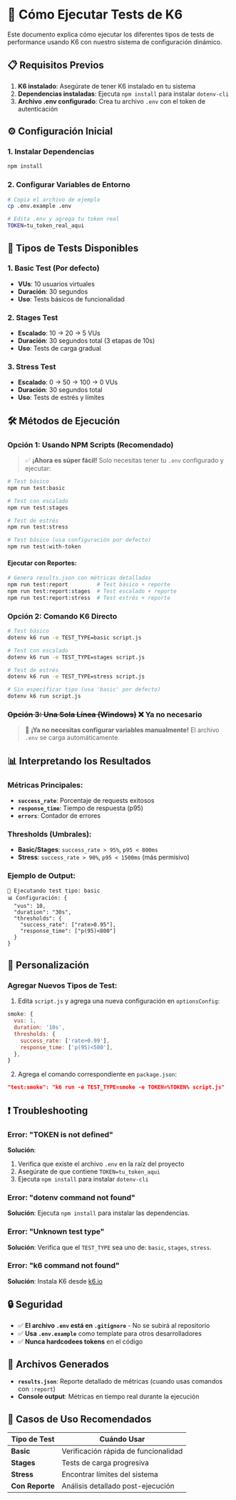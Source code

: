 # 🚀 Cómo Ejecutar Tests de K6

Este documento explica cómo ejecutar los diferentes tipos de tests de performance usando K6 con nuestro sistema de configuración dinámico.

## 📋 Requisitos Previos

1. **K6 instalado**: Asegúrate de tener K6 instalado en tu sistema
2. **Dependencias instaladas**: Ejecuta `npm install` para instalar `dotenv-cli`
3. **Archivo .env configurado**: Crea tu archivo `.env` con el token de autenticación

## ⚙️ Configuración Inicial

### 1. Instalar Dependencias
```bash
npm install
```

### 2. Configurar Variables de Entorno
```bash
# Copia el archivo de ejemplo
cp .env.example .env

# Edita .env y agrega tu token real
TOKEN=tu_token_real_aqui
```

## 🎯 Tipos de Tests Disponibles

### 1. **Basic Test** (Por defecto)
- **VUs**: 10 usuarios virtuales
- **Duración**: 30 segundos
- **Uso**: Tests básicos de funcionalidad

### 2. **Stages Test**
- **Escalado**: 10 → 20 → 5 VUs
- **Duración**: 30 segundos total (3 etapas de 10s)
- **Uso**: Tests de carga gradual

### 3. **Stress Test**
- **Escalado**: 0 → 50 → 100 → 0 VUs
- **Duración**: 30 segundos total
- **Uso**: Tests de estrés y límites

## 🛠️ Métodos de Ejecución

### Opción 1: Usando NPM Scripts (Recomendado)

> ✅ **¡Ahora es súper fácil!** Solo necesitas tener tu `.env` configurado y ejecutar:

```bash
# Test básico
npm run test:basic

# Test con escalado
npm run test:stages

# Test de estrés
npm run test:stress

# Test básico (usa configuración por defecto)
npm run test:with-token
```

#### Ejecutar con Reportes:
```bash
# Genera results.json con métricas detalladas
npm run test:report         # Test básico + reporte
npm run test:report:stages  # Test escalado + reporte
npm run test:report:stress  # Test estrés + reporte
```

### Opción 2: Comando K6 Directo

```bash
# Test básico
dotenv k6 run -e TEST_TYPE=basic script.js

# Test con escalado
dotenv k6 run -e TEST_TYPE=stages script.js

# Test de estrés
dotenv k6 run -e TEST_TYPE=stress script.js

# Sin especificar tipo (usa 'basic' por defecto)
dotenv k6 run script.js
```

### ~~Opción 3: Una Sola Línea (Windows)~~ ❌ Ya no necesario

> 🎉 **¡Ya no necesitas configurar variables manualmente!** El archivo `.env` se carga automáticamente.

## 📊 Interpretando los Resultados

### Métricas Principales:
- **`success_rate`**: Porcentaje de requests exitosos
- **`response_time`**: Tiempo de respuesta (p95)
- **`errors`**: Contador de errores

### Thresholds (Umbrales):
- **Basic/Stages**: `success_rate > 95%`, `p95 < 800ms`
- **Stress**: `success_rate > 90%`, `p95 < 1500ms` (más permisivo)

### Ejemplo de Output:
```
🚀 Ejecutando test tipo: basic
📊 Configuración: {
  "vus": 10,
  "duration": "30s",
  "thresholds": {
    "success_rate": ["rate>0.95"],
    "response_time": ["p(95)<800"]
  }
}
```

## 🔧 Personalización

### Agregar Nuevos Tipos de Test:

1. Edita `script.js` y agrega una nueva configuración en `optionsConfig`:
```javascript
smoke: {
  vus: 1,
  duration: '10s',
  thresholds: {
    success_rate: ['rate>0.99'],
    response_time: ['p(95)<500'],
  },
}
```

2. Agrega el comando correspondiente en `package.json`:
```json
"test:smoke": "k6 run -e TEST_TYPE=smoke -e TOKEN=%TOKEN% script.js"
```

## ❗ Troubleshooting

### Error: "TOKEN is not defined"
**Solución**: 
1. Verifica que existe el archivo `.env` en la raíz del proyecto
2. Asegúrate de que contiene `TOKEN=tu_token_aqui`
3. Ejecuta `npm install` para instalar `dotenv-cli`

### Error: "dotenv command not found"
**Solución**: Ejecuta `npm install` para instalar las dependencias.

### Error: "Unknown test type"
**Solución**: Verifica que el `TEST_TYPE` sea uno de: `basic`, `stages`, `stress`.

### Error: "k6 command not found"
**Solución**: Instala K6 desde [k6.io](https://k6.io/docs/getting-started/installation/)

## 🔒 Seguridad

- ✅ **El archivo `.env` está en `.gitignore`** - No se subirá al repositorio
- ✅ **Usa `.env.example`** como template para otros desarrolladores
- ✅ **Nunca hardcodees tokens** en el código

## 📁 Archivos Generados

- **`results.json`**: Reporte detallado de métricas (cuando usas comandos con `:report`)
- **Console output**: Métricas en tiempo real durante la ejecución

## 🎯 Casos de Uso Recomendados

| Tipo de Test | Cuándo Usar |
|-------------|-------------|
| **Basic** | Verificación rápida de funcionalidad |
| **Stages** | Tests de carga progresiva |
| **Stress** | Encontrar límites del sistema |
| **Con Reporte** | Análisis detallado post-ejecución |